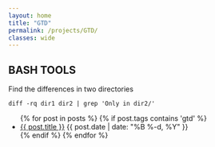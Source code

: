 ```yaml
---
layout: home
title: "GTD"
permalink: /projects/GTD/
classes: wide
---
```


## BASH TOOLS

Find the differences in two directories

```
diff -rq dir1 dir2 | grep 'Only in dir2/'
```

<ul>
{% for post in posts %}
  {% if post.tags contains 'gtd' %}
  <li>
    <a href="{{ post.url }}">{{ post.title }}</a>
    <span class="date">{{ post.date | date: "%B %-d, %Y"  }}</span>
  </li>
  {% endif %}
{% endfor %}
</ul>
